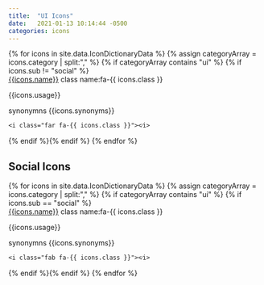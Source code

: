 ```yaml
---
title:  "UI Icons"
date:   2021-01-13 10:14:44 -0500
categories: icons
---
```

<div class="ul_none">
{% for icons in site.data.IconDictionaryData %}
{% assign categoryArray = icons.category | split:"," %}
{% if categoryArray contains "ui" %}
{% if icons.sub != "social" %}
  <div class="flex m-b_5">
    <div class="flex_none p-x_4 p_3">
      <i class="far c_primary  font_10 fa-fw  fa-{{ icons.class }}"></i>
    </div>
     <div class="br-l_2 br_black-1 br_solid p-l_4 flex_auto">
     <a class="font_5" href="https://fontawesome.com/icons/{{ icons.class }}">
      {{icons.name}}</a>
      <span class="block font_0"><span class="font_regular p-r_3">class name:</span><span class="font_bold">fa-{{ icons.class }}</span></span>
   <p class="m-t_3">{{icons.usage}}</p>
   <p class="m-t_3">
    <span class="block c_black_4 capitalize">synonymns</span>
    {{icons.synonyms}}</p>
    <pre class="br_1 br_solid br_black-3 bg_black-1 p_3 m-t_3 m-b_5"><code class="force-select">&lt;i class=&quot;far fa-{{ icons.class }}&quot;&gt;&lt;&frasl;i&gt;</code></pre>
    </div>
  </div>
{% endif %}{% endif %}
{% endfor %}
</div>
<div class="ul_none">
<h2>Social Icons</h2>
{% for icons in site.data.IconDictionaryData %}
{% assign categoryArray = icons.category | split:"," %}
{% if categoryArray contains "ui" %}
{% if icons.sub == "social" %}
  <div class="flex m-b_5">
    <div class="flex_none p-x_4 p_3">
      <i class="fab c_primary  font_10 fa-fw  fa-{{ icons.class }}"></i>
    </div>
     <div class="br-l_2 br_black-1 br_solid p-l_4 flex_auto">
     <a class="font_5" href="https://fontawesome.com/icons/{{ icons.class }}">
      {{icons.name}}</a>
      <span class="block font_0"><span class="font_regular p-r_3">class name:</span><span class="font_bold">fa-{{ icons.class }}</span></span>
   <p class="m-t_3">{{icons.usage}}</p>
   <p class="m-t_3">
    <span class="block c_black_4 capitalize">synonymns</span>
    {{icons.synonyms}}</p>
        <pre class="br_1 br_solid br_black-3 bg_black-1 p_3 m-t_3 m-b_5"><code class="force-select">&lt;i class=&quot;fab fa-{{ icons.class }}&quot;&gt;&lt;&frasl;i&gt;</code></pre>
    </div>
  </div>
{% endif %}{% endif %}
{% endfor %}
</div>
